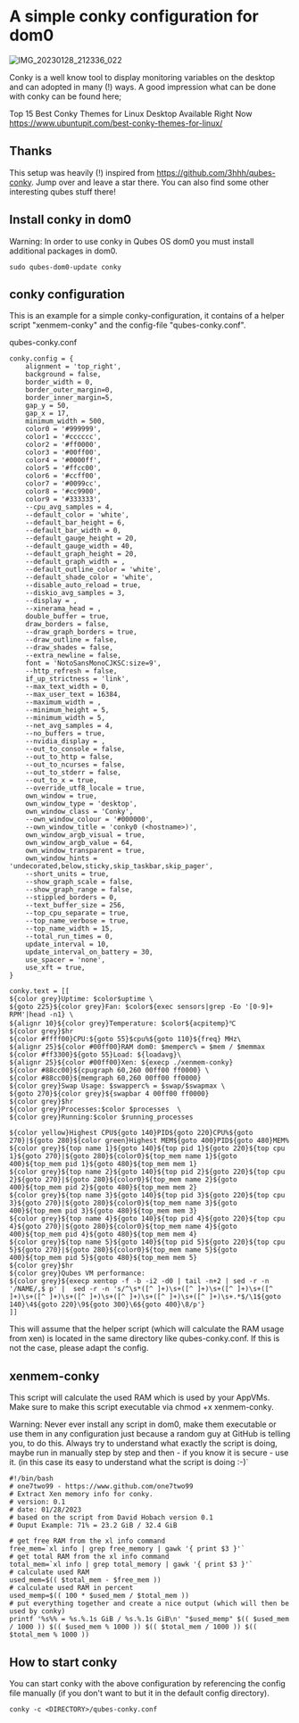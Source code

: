 A simple conky configuration for dom0
=====================================

![IMG_20230128_212336_022](https://user-images.githubusercontent.com/831382/215289219-987338a2-9630-45f0-ac1c-c8245095d99a.jpg)

Conky is a well know tool to display monitoring variables on the desktop and can adopted in many (!) ways.
A good impression what can be done with conky can be found here;

Top 15 Best Conky Themes for Linux Desktop Available Right Now
https://www.ubuntupit.com/best-conky-themes-for-linux/

Thanks
------
This setup was heavily (!) inspired from https://github.com/3hhh/qubes-conky.
Jump over and leave a star there.
You can also find some other interesting qubes stuff there!

Install conky in dom0
---------------------
Warning:
In order to use conky in Qubes OS dom0 you must install additional packages in dom0.
```
sudo qubes-dom0-update conky
```

conky configuration
-------------------
This is an example for a simple conky-configuration, it contains of a helper script "xenmem-conky" and the config-file "qubes-conky.conf".

qubes-conky.conf
```
conky.config = {
    alignment = 'top_right',
    background = false,
    border_width = 0,
    border_outer_margin=0,
    border_inner_margin=5,
    gap_y = 50,
    gap_x = 17,
    minimum_width = 500,
	color0 = '#999999',
	color1 = '#cccccc',
	color2 = '#ff0000',
	color3 = '#00ff00',
	color4 = '#0000ff',
	color5 = '#ffcc00',
	color6 = '#ccff00',
	color7 = '#0099cc',
	color8 = '#cc9900',
	color9 = '#333333',
    --cpu_avg_samples = 4,
	--default_color = 'white',
	--default_bar_height = 6,
	--default_bar_width = 0,
	--default_gauge_height = 20,
	--default_gauge_width = 40,
	--default_graph_height = 20,
	--default_graph_width = ,
    --default_outline_color = 'white',
    --default_shade_color = 'white',
	--disable_auto_reload = true,
	--diskio_avg_samples = 3,
	--display = ,
	--xinerama_head = ,
	double_buffer = true,
    draw_borders = false,
    --draw_graph_borders = true,
    --draw_outline = false,
    --draw_shades = false,
    --extra_newline = false,
    font = 'NotoSansMonoCJKSC:size=9',
	--http_refresh = false,
	if_up_strictness = 'link',
	--max_text_width = 0,
	--max_user_text = 16384,
	--maximum_width = ,
    --minimum_height = 5,
	--minimum_width = 5,
    --net_avg_samples = 4,
    --no_buffers = true,
	--nvidia_display = ,
    --out_to_console = false,
	--out_to_http = false,
	--out_to_ncurses = false,
    --out_to_stderr = false,
	--out_to_x = true,
	--override_utf8_locale = true,
    own_window = true,
    own_window_type = 'desktop',
    own_window_class = 'Conky',
	--own_window_colour = '#000000',
	--own_window_title = 'conky0 (<hostname>)',
    own_window_argb_visual = true,
    own_window_argb_value = 64,
    own_window_transparent = true,
    own_window_hints = 'undecorated,below,sticky,skip_taskbar,skip_pager',
	--short_units = true,
    --show_graph_scale = false,
    --show_graph_range = false,
    --stippled_borders = 0,
	--text_buffer_size = 256,
	--top_cpu_separate = true,
	--top_name_verbose = true,
	--top_name_width = 15,
	--total_run_times = 0,
    update_interval = 10,
    update_interval_on_battery = 30,
    use_spacer = 'none',
    use_xft = true,
}

conky.text = [[
${color grey}Uptime: $color$uptime \
${goto 225}${color grey}Fan: $color${exec sensors|grep -Eo '[0-9]+ RPM'|head -n1} \
${alignr 10}${color grey}Temperature: $color${acpitemp}℃ 
${color grey}$hr
${color #ffff00}CPU:${goto 55}$cpu%${goto 110}${freq} MHz\
${alignr 25}${color #00ff00}RAM dom0: $memperc% = $mem / $memmax
${color #ff3300}${goto 55}Load: ${loadavg}\
${alignr 25}${color #00ff00}Xen: ${execp ./xenmem-conky}
${color #88cc00}${cpugraph 60,260 00ff00 ff0000} \
${color #88cc00}${memgraph 60,260 00ff00 ff0000}
${color grey}Swap Usage: $swapperc% = $swap/$swapmax \
${goto 270}${color grey}${swapbar 4 00ff00 ff0000}
${color grey}$hr
${color grey}Processes:$color $processes  \
${color grey}Running:$color $running_processes

${color yellow}Highest CPU${goto 140}PID${goto 220}CPU%${goto 270}|${goto 280}${color green}Highest MEM${goto 400}PID${goto 480}MEM%
${color grey}${top name 1}${goto 140}${top pid 1}${goto 220}${top cpu 1}${goto 270}|${goto 280}${color0}${top_mem name 1}${goto 400}${top_mem pid 1}${goto 480}${top_mem mem 1}
${color grey}${top name 2}${goto 140}${top pid 2}${goto 220}${top cpu 2}${goto 270}|${goto 280}${color0}${top_mem name 2}${goto 400}${top_mem pid 2}${goto 480}${top_mem mem 2}
${color grey}${top name 3}${goto 140}${top pid 3}${goto 220}${top cpu 3}${goto 270}|${goto 280}${color0}${top_mem name 3}${goto 400}${top_mem pid 3}${goto 480}${top_mem mem 3}
${color grey}${top name 4}${goto 140}${top pid 4}${goto 220}${top cpu 4}${goto 270}|${goto 280}${color0}${top_mem name 4}${goto 400}${top_mem pid 4}${goto 480}${top_mem mem 4}
${color grey}${top name 5}${goto 140}${top pid 5}${goto 220}${top cpu 5}${goto 270}|${goto 280}${color0}${top_mem name 5}${goto 400}${top_mem pid 5}${goto 480}${top_mem mem 5}
${color grey}$hr
${color grey}Qubes VM performance:
${color grey}${execp xentop -f -b -i2 -d0 | tail -n+2 | sed -r -n '/NAME/,$ p' |  sed -r -n 's/^\s*([^ ]+)\s+([^ ]+)\s+([^ ]+)\s+([^ ]+)\s+([^ ]+)\s+([^ ]+)\s+([^ ]+)\s+([^ ]+)\s+([^ ]+)\s+.*$/\1${goto 140}\4${goto 220}\9${goto 300}\6${goto 400}\8/p'}
]]
```
This will assume that the helper script (which will calculate the RAM usage from xen) is located in the same directory like qubes-conky.conf.
If this is not the case, please adapt the config.

xenmem-conky
------------
This script will calculate the used RAM which is used by your AppVMs.
Make sure to make this script executable via chmod +x xenmem-conky.

Warning: Never ever install any script in dom0, make them executable or use them in any configuration just because a random guy at GitHub is telling you, to do this.
Always try to understand what exactly the script is doing, maybe run in manually step by step and then - if you know it is secure - use it.
(in this case its easy to understand what the script is doing :-)`
```
#!/bin/bash
# one7two99 - https://www.github.com/one7two99
# Extract Xen memory info for conky.
# version: 0.1
# date: 01/28/2023
# based on the script from David Hobach version 0.1
# Ouput Example: 71% = 23.2 GiB / 32.4 GiB

# get free RAM from the xl info command
free_mem=`xl info | grep free_memory | gawk '{ print $3 }'`
# get total RAM from the xl info command
total_mem=`xl info | grep total_memory | gawk '{ print $3 }'`
# calculate used RAM
used_mem=$(( $total_mem - $free_mem ))
# calculate used RAM in percent
used_memp=$(( 100 * $used_mem / $total_mem ))
# put everything together and create a nice output (which will then be used by conky)
printf '%s%% = %s.%.1s GiB / %s.%.1s GiB\n' "$used_memp" $(( $used_mem / 1000 )) $(( $used_mem % 1000 )) $(( $total_mem / 1000 )) $(( $total_mem % 1000 ))
```

How to start conky
------------------
You can start conky with the above configuration by referencing the config file manually (if you don't want to but it in the default config directory).

```
conky -c <DIRECTORY>/qubes-conky.conf
```
